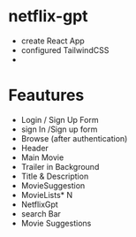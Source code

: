 # netflix-gpt
- create React App
- configured TailwindCSS
-


# Feautures
- Login / Sign Up Form
 - sign In /Sign up form
 - Browse (after authentication)
 - Header
 - Main Movie
  - Trailer in Background 
  - Title & Description
  - MovieSuggestion
   - MovieLists* N
 - NetflixGpt
  - search Bar
  - Movie Suggestions
    